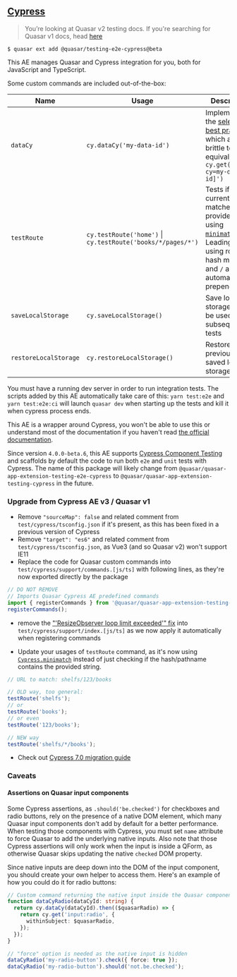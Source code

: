 ## [Cypress](https://www.cypress.io/)

> You’re looking at Quasar v2 testing docs. If you're searching for Quasar v1 docs, head [here](https://testing.quasar.dev/packages/e2e-cypress/)

```shell
$ quasar ext add @quasar/testing-e2e-cypress@beta
```

This AE manages Quasar and Cypress integration for you, both for JavaScript and TypeScript.

Some custom commands are included out-of-the-box:

| Name                  | Usage                                                       | Description                                                                                                                                                                                              |
| --------------------- | ----------------------------------------------------------- | -------------------------------------------------------------------------------------------------------------------------------------------------------------------------------------------------------- |
| `dataCy`              | `cy.dataCy('my-data-id')`                                   | Implements the [selection best practice](https://docs.cypress.io/guides/references/best-practices.html#Selecting-Elements) which avoids brittle tests, is equivalent to `cy.get('[data-cy=my-data-id]')` |
| `testRoute`           | `cy.testRoute('home')` \| `cy.testRoute('books/*/pages/*')` | Tests if the current URL matches the provided string using [`minimatch`](https://docs.cypress.io/api/utilities/minimatch). Leading `#`, if using router hash mode, and `/` are automatically prepended.  |
| `saveLocalStorage`    | `cy.saveLocalStorage()`                                     | Save local storage data to be used in subsequent tests                                                                                                                                                   |
| `restoreLocalStorage` | `cy.restoreLocalStorage()`                                  | Restore previously saved local storage data                                                                                                                                                              |

You must have a running dev server in order to run integration tests. The scripts added by this AE automatically take care of this: `yarn test:e2e` and `yarn test:e2e:ci` will launch `quasar dev` when starting up the tests and kill it when cypress process ends.

This AE is a wrapper around Cypress, you won't be able to use this or understand most of the documentation if you haven't read [the official documentation](https://docs.cypress.io/guides/core-concepts/introduction-to-cypress.html).

Since version `4.0.0-beta.6`, this AE supports [Cypress Component Testing](https://docs.cypress.io/guides/component-testing/introduction) and scaffolds by default the code to run both `e2e` and `unit` tests with Cypress.
The name of this package will likely change from `@quasar/quasar-app-extension-testing-e2e-cypress` to `@quasar/quasar-app-extension-testing-cypress` in the future.

### Upgrade from Cypress AE v3 / Quasar v1

- Remove `"sourceMap": false` and related comment from `test/cypress/tsconfig.json` if it's present, as this has been fixed in a previous version of Cypress
- Remove `"target": "es6"` and related comment from `test/cypress/tsconfig.json`, as Vue3 (and so Quasar v2) won't support IE11
- Replace the code for Quasar custom commands into `test/cypress/support/commands.[js/ts]` with following lines, as they're now exported directly by the package

```ts
// DO NOT REMOVE
// Imports Quasar Cypress AE predefined commands
import { registerCommands } from '@quasar/quasar-app-extension-testing-e2e-cypress';
registerCommands();
```

- remove the ["'ResizeObserver loop limit exceeded'" fix](https://github.com/quasarframework/quasar/issues/2233#issuecomment-492975745) into `test/cypress/support/index.[js/ts]` as we now apply it automatically when registering commands

- Update your usages of `testRoute` command, as it's now using [`Cypress.minimatch`](https://docs.cypress.io/api/utilities/minimatch) instead of just checking if the hash/pathname contains the provided string.

```ts
// URL to match: shelfs/123/books

// OLD way, too general:
testRoute('shelfs');
// or
testRoute('books');
// or even
testRoute('123/books');

// NEW way
testRoute('shelfs/*/books');
```

- Check out [Cypress 7.0 migration guide](https://docs.cypress.io/guides/references/migration-guide#Migrating-to-Cypress-7-0)

### Caveats

#### Assertions on Quasar input components

Some Cypress assertions, as `.should('be.checked')` for checkboxes and radio buttons, rely on the presence of a native DOM element, which many Quasar input components don't add by default for a better performance.
When testing those components with Cypress, you must set `name` attribute to force Quasar to add the underlying native inputs.
Also note that those Cypress assertions will only work when the input is inside a QForm, as otherwise Quasar skips updating the native `checked` DOM property.

Since native inputs are deep down into the DOM of the input component, you should create your own helper to access them.
Here's an example of how you could do it for radio buttons:

```ts
// Custom command returning the native input inside the Quasar component
function dataCyRadio(dataCyId: string) {
  return cy.dataCy(dataCyId).then(($quasarRadio) => {
    return cy.get('input:radio', {
      withinSubject: $quasarRadio,
    });
  });
}

// "force" option is needed as the native input is hidden
dataCyRadio('my-radio-button').check({ force: true });
dataCyRadio('my-radio-button').should('not.be.checked');
```
